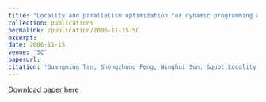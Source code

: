 ```yaml
---
title: "Locality and parallelism optimization for dynamic programming algorithm in bioinformatics"
collection: publications
permalink: /publication/2006-11-15-SC
excerpt:
date: 2006-11-15
venue: 'SC'
paperurl:
citation: 'Guangming Tan, Shengzhong Feng, Ninghui Sun. &quot;Locality and parallelism optimization for dynamic programming algorithm in bioinformatics.&quot; <i>SC 2006</i>'
---
```


[Download paper here](http://academicpages.github.io/files/paper2.pdf)
